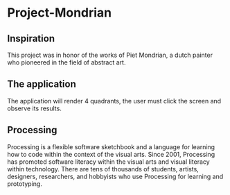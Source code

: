 # Project-Mondrian
## Inspiration
This project was in honor of the works of Piet Mondrian, a dutch painter who pioneered in the field of abstract art.
## The application
The application will render 4 quadrants, the user must click the screen and observe its results.
## Processing
Processing is a flexible software sketchbook and a language for learning how to code within the context of the visual arts. Since 2001, Processing has promoted software literacy within the visual arts and visual literacy within technology. There are tens of thousands of students, artists, designers, researchers, and hobbyists who use Processing for learning and prototyping.
